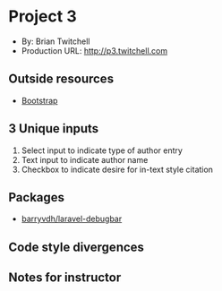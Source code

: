 # Project 3
+ By: Brian Twitchell
+ Production URL: <http://p3.twitchell.com>

## Outside resources
* [Bootstrap](https://getbootstrap.com/docs/4.3/getting-started/introduction/)

## 3 Unique inputs
1. Select input to indicate type of author entry
2. Text input to indicate author name
3. Checkbox to indicate desire for in-text style citation

## Packages
* [barryvdh/laravel-debugbar](https://github.com/barryvdh/laravel-debugbar)

## Code style divergences


## Notes for instructor

